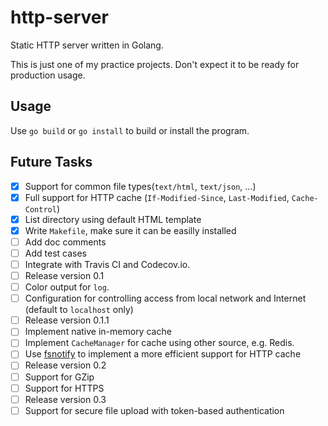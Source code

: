 # http-server

Static HTTP server written in Golang.

This is just one of my practice projects. Don't expect it to be ready for production usage.

## Usage

Use `go build` or `go install` to build or install the program.

## Future Tasks

- [x] Support for common file types(`text/html`, `text/json`, ...)
- [x] Full support for HTTP cache (`If-Modified-Since`, `Last-Modified`, `Cache-Control`)
- [x] List directory using default HTML template
- [x] Write `Makefile`, make sure it can be easilly installed
- [ ] Add doc comments
- [ ] Add test cases
- [ ] Integrate with Travis CI and Codecov.io.
- [ ] Release version 0.1
- [ ] Color output for `log`.
- [ ] Configuration for controlling access from local network and Internet (default to `localhost` only)
- [ ] Release version 0.1.1
- [ ] Implement native in-memory cache
- [ ] Implement `CacheManager` for cache using other source, e.g. Redis.
- [ ] Use [fsnotify](https://github.com/fsnotify/fsnotify/) to implement a more efficient support for HTTP cache
- [ ] Release version 0.2
- [ ] Support for GZip
- [ ] Support for HTTPS
- [ ] Release version 0.3
- [ ] Support for secure file upload with token-based authentication
